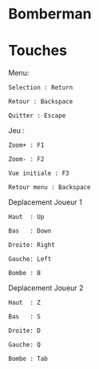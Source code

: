 Bomberman
=========
Touches
=========
Menu:

	Selection : Return
	
	Retour : Backspace
	
	Quitter : Escape
Jeu :

	Zoom+ : F1

	Zoom- : F2

	Vue initiale : F3
	
	Retour menu : Backspace


Deplacement Joueur 1

	Haut  : Up

	Bas   : Down

	Droite: Right

	Gauche: Left

	Bombe : B

Deplacement Joueur 2

	Haut  : Z

	Bas   : S

	Droite: D

	Gauche: Q

	Bombe : Tab


